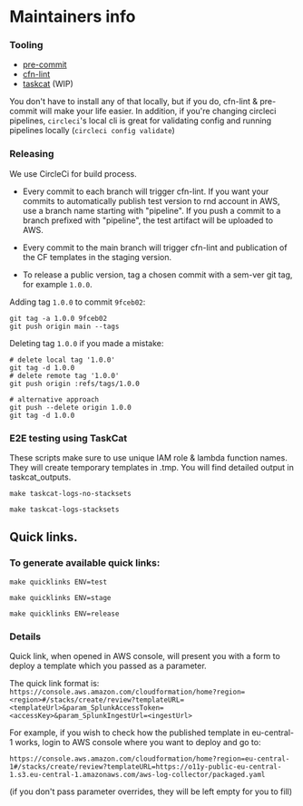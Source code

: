 # Maintainers info

### Tooling
* [pre-commit](https://pre-commit.com/)
* [cfn-lint](https://github.com/aws-cloudformation/cfn-python-lint)
* [taskcat](https://github.com/aws-quickstart/taskcat) (WIP)

You don't have to install any of that locally, but if you do, cfn-lint & pre-commit will make your life easier.
In addition, if you're changing circleci pipelines, `circleci`'s local cli is great for validating config and running pipelines locally  (`circleci config validate`)

### Releasing
We use CircleCi for build process.
* Every commit to each branch will trigger cfn-lint. If you want your commits to automatically publish test version to rnd account in AWS, use a branch name starting with "pipeline". If you push a commit to a branch prefixed with "pipeline", the test artifact will be uploaded to AWS.

* Every commit to the main branch will trigger cfn-lint and publication of the CF templates in the staging version.

* To release a public version, tag a chosen commit with a sem-ver git tag, for example `1.0.0`.

Adding tag `1.0.0` to commit `9fceb02`:
```
git tag -a 1.0.0 9fceb02
git push origin main --tags
```

Deleting tag `1.0.0` if you made a mistake:
 
```
# delete local tag '1.0.0'
git tag -d 1.0.0
# delete remote tag '1.0.0'
git push origin :refs/tags/1.0.0

# alternative approach
git push --delete origin 1.0.0
git tag -d 1.0.0
```

### E2E testing using TaskCat

These scripts make sure to use unique IAM role & lambda function names.
They will create temporary templates in .tmp. 
You will find detailed output in taskcat_outputs.

`make taskcat-logs-no-stacksets`

`make taskcat-logs-stacksets`
 
## Quick links.

### To generate available quick links: 

`make quicklinks ENV=test`

`make quicklinks ENV=stage`

`make quicklinks ENV=release`

### Details

Quick link, when opened in AWS console, will present you with a form to deploy a template which you passed as a parameter.

The quick link format is:
`https://console.aws.amazon.com/cloudformation/home?region=<region>#/stacks/create/review?templateURL=<templateUrl>&param_SplunkAccessToken=<accessKey>&param_SplunkIngestUrl=<ingestUrl>`

For example, if you wish to check how the published template in eu-central-1 works, login to AWS console where you want to deploy and go to:

`https://console.aws.amazon.com/cloudformation/home?region=eu-central-1#/stacks/create/review?templateURL=https://o11y-public-eu-central-1.s3.eu-central-1.amazonaws.com/aws-log-collector/packaged.yaml`

(if you don't pass parameter overrides, they will be left empty for you to fill)
